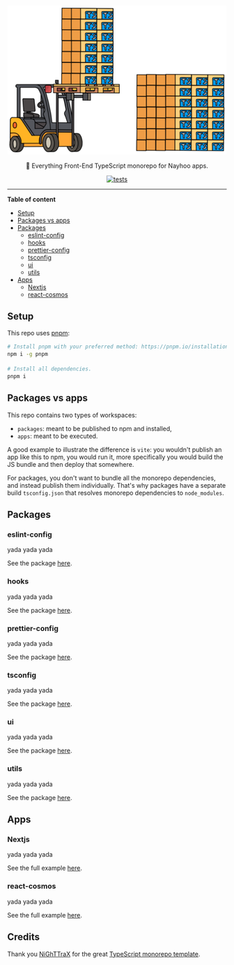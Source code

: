 <!--suppress HtmlDeprecatedAttribute -->
<div align="center">

![](media/monorepo.png)

🌴 Everything Front-End TypeScript monorepo for Nayhoo apps.

[![tests](https://github.com/nayhoo/ui/actions/workflows/tests.yml/badge.svg)](https://github.com/nayhoo/ui/actions/workflows/tests.yml)

</div>

---

**Table of content**

- [Setup](#setup)
- [Packages vs apps](#packages-vs-apps)
- [Packages](#packages)
  - [eslint-config](#eslint-config)
  - [hooks](#hooks)
  - [prettier-config](#prettier-config)
  - [tsconfig](#tsconfig)
  - [ui](#ui)
  - [utils](#utils)
- [Apps](#apps)
  - [Nextjs](#nextjs)
  - [react-cosmos](#react-cosmos)

## Setup

This repo uses [pnpm](https://pnpm.io/):

```sh
# Install pnpm with your preferred method: https://pnpm.io/installation.
npm i -g pnpm

# Install all dependencies.
pnpm i
```

## Packages vs apps

This repo contains two types of workspaces:

- `packages`: meant to be published to npm and installed,
- `apps`: meant to be executed.

A good example to illustrate the difference is `vite`: you wouldn't publish an app like this to npm, you would run it, more specifically you would build the JS bundle and then deploy that somewhere.

For packages, you don't want to bundle all the monorepo dependencies, and instead publish them individually. That's why packages have a separate build `tsconfig.json` that resolves monorepo dependencies to `node_modules`.

## Packages

### eslint-config

yada yada yada

See the package [here](packages/eslint-config).

### hooks

yada yada yada

See the package [here](packages/hooks).

### prettier-config

yada yada yada

See the package [here](packages/prettier-config).

### tsconfig

yada yada yada

See the package [here](packages/tsconfig).

### ui

yada yada yada

See the package [here](packages/ui).

### utils

yada yada yada

See the package [here](packages/utils).

## Apps

### Nextjs

yada yada yada

See the full example [here](apps/nextjs).

### react-cosmos

yada yada yada

See the full example [here](apps/react-cosmos).

## Credits

Thank you [NiGhTTraX](https://github.com/NiGhTTraX) for the great [TypeScript monorepo template](https://github.com/NiGhTTraX/ts-monorepo).
